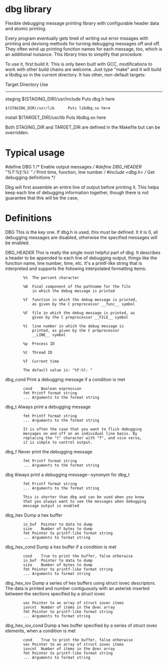 dbg library
==========
Flexible debugging message printing library with configurable header data
and atomic printing.

Every program eventually gets tired of writing out error mssages with
printing and devising methods for turning debugging messages off and off.
They often wind up printing function names for each message, too, which
is an additional nuisance. This library tries to simplify that procedure.

To use it, first build it. This is only been built with GCC, modifications
to work with other build chains are welcome. Just type "make" and it will
build a libdbg.so in the current directory. It has other, non-default
targets:

Target	Directory			Use
-------	-------------------------------	-------------------
staging	$(STAGING_DIR)/usr/include	Puts dbg.h here

	$(STAGING_DIR)/usr/lib		Puts libdbg.so here

install	$(TARGET_DIR)/usr/lib		Puts libdbg.so here

Both STAGING_DIR and TARGET_DIR are defined in the Makefile but can be
overridden.

Typical usage
=============
#define DBG	1			/* Enable output messages */
#define DBG_HEADER	"%T:%f:%l: "	/* Print time, function, line number */
#include <dbg.h>			/* Get debugging definitions */

Dbg will first assemble an entire line of output before printing it. This
helps keep each line of debugging information together, though there is not
guarantee that this will be the case,

Definitions
===========
DBG			This is the key one. If dbg.h is used, this must be
			defined.  It it is 0, all debugging messages are
			disabled, otherwise the specified messages will be
			enabled.

DBG_HEADER		This is really the single most helpful part of dbg.
			It describes a header to be appended to each line of
			debugging output, things like the function name,
			line number, time, etc.  It's a printf-like string that
			is interpreted and supports the following interpolated
			formatting items:

			%%	The percent character

			%B	Final component of the pathname for the file
				in which the debug message is printed

			%f	function in which the debug message is printed,
				as given by the C preprocessor __func__ symbol

			%F	file in which the debug message is printed, as
				given by the C preprocessor __FILE__ symbol

			%l	line number in which the debug message is
				printed, as given by the C preprocessor
				__LINE__ symbol

			%p	Process ID

			%t	Thread ID

			%T	Current time

			The default value is: "%f:%l: "

dbg_cond		Print a debugging message if a condition is met

			cond	Boolean expression
			fmt	Printf format string
			...	Arguments to the format string

dbg_t			Always print a debugging message

			fmt	Printf format string
			...	Arguments to the format string

			It is often the case that you want to flick debugging
			messages on and off on an individual line basis. By
			replacing the "t" character with "f", and vice versa,
			it is simple to control output.

dbg_f			Never print the debugging message

			fmt	Printf format string
			...	Arguments to the format string

dbg			Always print a debugging message--synonym for dbg_t

			fmt	Printf format string
			...	Arguments to the format string

			This is shorter than dbg and can be used when you know
			that you always want to see the messages when debugging
			message output is enabled

dbg_hex			Dump a hex buffer

			in_buf	Pointer to data to dump
			size	Number of bytes to dump
			fmt	Pointer to printf-like format string
			...	Arguments to format string

dbg_hex_cond		Dump a hex buffer if a condition is met

			cond	True to print the buffer, false otherwise
			in_buf	Pointer to data to dump
			size	Number of bytes to dump
			fmt	Pointer to printf-like format string
			...	Arguments to format string

dbg_hex_iov		Dump a series of hex buffers using struct iovec
			descriptors. The data is printed and number
			contiguously with an asterisk inserted between
			the sections specified by a struct iovec

			vec	Pointer to an array of struct iovec items
			iovcnt	Number of items in the @vec array
			fmt	Pointer to printf-like format string
			...	Arguments to format string

dbg_hex_iov_cond	Dump a hex buffer specified by a series of struct iovec
			elements, when a condition is met

			cond	True to print the buffer, false otherwise
			vec	Pointer to an array of struct iovec items
			iovcnt	Number of items in the @vec array
			fmt	Pointer to printf-like format string
			...	Arguments to format string
